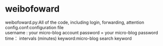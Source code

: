 # weibofoward
weibofoward.py:All of the code, including login, forwarding, attention
</br>
config.conf:configuration file
</br>
            username : your micro-blog account
            password = your micro-blog password
            time： intervals (minutes)
            keyword:micro-blog search keyword
